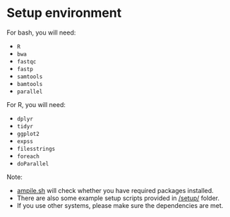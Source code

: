 # Setup environment

For bash, you will need:
- ```R```
- ```bwa```
- ```fastqc```
- ```fastp```
- ```samtools```
- ```bamtools```
- ```parallel```

For R, you will need:
- ```dplyr```
- ```tidyr```
- ```ggplot2```
- ```expss```
- ```filesstrings```
- ```foreach```
- ```doParallel```

Note:
- [ampile.sh](https://github.com/chenh19/Ampile/blob/main/ampile.sh) will check whether you have required packages installed.
- There are also some example setup scripts provided in [/setup/](https://github.com/chenh19/Ampile/tree/main/setup) folder.
- If you use other systems, please make sure the dependencies are met.
